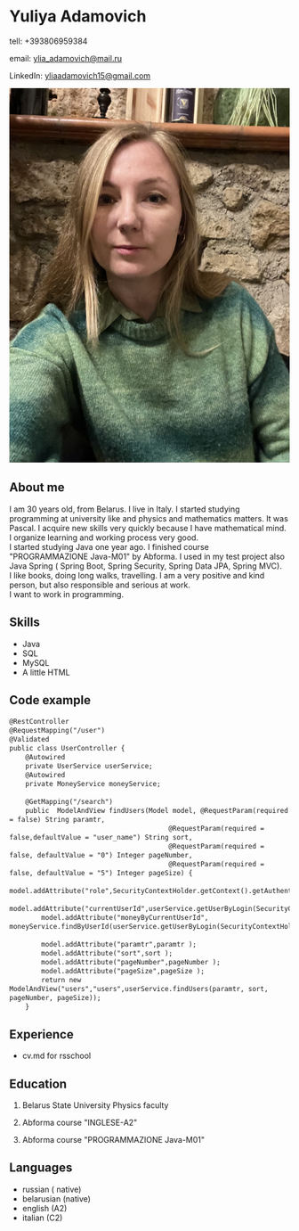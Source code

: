 # Yuliya Adamovich 

tell: +393806959384


email: ylia_adamovich@mail.ru


LinkedIn: yliaadamovich15@gmail.com


![avatar image](https://raw.githubusercontent.com/YuliAdam/rsschool-cv/gh-pages/img/IMG_5632.jpeg)


## About me 

I am 30 years old, from Belarus. I live in Italy.  I started studying programming at university like and physics and mathematics matters. It was Pascal. I acquire new skills very quickly because I have mathematical mind. I organize learning and working process very good.  
I started studying Java one year ago. I finished course "PROGRAMMAZIONE Java-M01" by Abforma. I used in my test project also Java Spring ( Spring Boot, Spring Security, Spring Data JPA, Spring MVC).  
I like books, doing long walks, travelling. I am a very positive and kind person, but also responsible and serious at work.  
I want to work in programming.

## Skills

* Java
* SQL
* MySQL
* A little HTML

## Code example 

```
@RestController
@RequestMapping("/user")
@Validated
public class UserController {
    @Autowired
    private UserService userService;
    @Autowired
    private MoneyService moneyService;

    @GetMapping("/search")
    public  ModelAndView findUsers(Model model, @RequestParam(required = false) String paramtr,
                                        @RequestParam(required = false,defaultValue = "user_name") String sort,
                                        @RequestParam(required = false, defaultValue = "0") Integer pageNumber,
                                        @RequestParam(required = false, defaultValue = "5") Integer pageSize) {
        model.addAttribute("role",SecurityContextHolder.getContext().getAuthentication().getAuthorities().toString());
        model.addAttribute("currentUserId",userService.getUserByLogin(SecurityContextHolder.getContext().getAuthentication().getName()).getId());
        model.addAttribute("moneyByCurrentUserId", moneyService.findByUserId(userService.getUserByLogin(SecurityContextHolder.getContext().getAuthentication().getName()).getId()));

        model.addAttribute("paramtr",paramtr );
        model.addAttribute("sort",sort );
        model.addAttribute("pageNumber",pageNumber );
        model.addAttribute("pageSize",pageSize );
        return new ModelAndView("users","users",userService.findUsers(paramtr, sort, pageNumber, pageSize));
    }
```


## Experience 

* cv.md for rsschool


## Education 

1) Belarus State University Physics faculty 

2) Abforma course "INGLESE-A2"

3) Abforma course "PROGRAMMAZIONE Java-M01"


## Languages 

* russian ( native)
* belarusian (native)
* english (A2)
* italian (C2)

 
